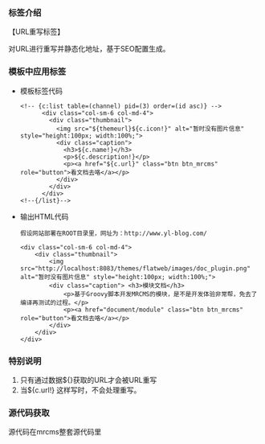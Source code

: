 ### 标签介绍

【URL重写标签】

 对URL进行重写并静态化地址，基于SEO配置生成。
 


### 模板中应用标签

- 模板标签代码
    ```
 	<!-- {c:list table=(channel) pid=(3) order=(id asc)} -->
 		  <div class="col-sm-6 col-md-4">
 		    <div class="thumbnail">
 		      <img src="${themeurl}${c.icon!}" alt="暂时没有图片信息" style="height:100px; width:100%;">
 		      <div class="caption">
 		        <h3>${c.name!}</h3>
 		        <p>${c.description!}</p>
 		        <p><a href="${c.url}" class="btn btn_mrcms" role="button">看文档去咯</a></p>
 		      </div>
 		    </div>
 		  </div>
 	<!--{/list}--> 

    ```
- 输出HTML代码

	`假设网站部署在ROOT目录里，网址为：http://www.yl-blog.com/`
    ```
    <div class="col-sm-6 col-md-4">
        <div class="thumbnail"> 
            <img src="http://localhost:8083/themes/flatweb/images/doc_plugin.png" alt="暂时没有图片信息" style="height:100px; width:100%;"> 
            <div class="caption"> <h3>模块文档</h3> 
                <p>基于Groovy脚本开发MRCMS的模块，是不是开发体验非常帮，免去了编译再测试的过程。</p>
                <p><a href="document/module" class="btn btn_mrcms" role="button">看文档去咯</a></p>
            </div> 
        </div>
    </div>
	```

### 特别说明

1. 只有通过数据${}获取的URL才会被URL重写
2. 当${c.url!} 这样写时，不会处理重写。


### 源代码获取

源代码在mrcms整套源代码里

